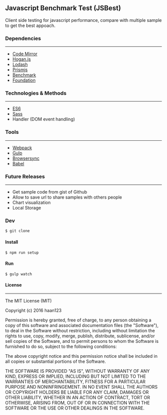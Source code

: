 ## Javascript Benchmark Test (JSBest)
Client side testing for javascript performance, compare with multiple sample to get the best appoach.

### Dependencies
---
- [Code Mirror](https://github.com/codemirror/CodeMirror)
- [Hogan.js](https://github.com/twitter/hogan.js/)
- [Lodash](https://github.com/lodash/lodash)
- [Prismjs](https://github.com/PrismJS/prism)
- [Benchmark](https://github.com/bestiejs/benchmark.js)
- [Foundation](https://github.com/zurb/foundation-sites)

### Technologies & Methods
---
- [ES6](https://babeljs.io/docs/learn-es2015/)
- [Sass](http://sass-lang.com/)
- Handler (DOM event handling)

### Tools
---
- [Webpack](https://webpack.github.io/)
- [Gulp](http://gulpjs.com/)
- [Browsersync](https://www.browsersync.io/)
- [Babel](https://babeljs.io/)

### Future Releases
---
- Get sample code from gist of Github
- Allow to save url to share samples with others people
- Chart visualization
- Local Storage


### Dev
```
$ git clone
```

#### Install
```
$ npm run setup
```

#### Run
```
$ gulp watch
```

#### License
---
The MIT License (MIT)

Copyright (c) 2016 haan123

Permission is hereby granted, free of charge, to any person obtaining a copy
of this software and associated documentation files (the "Software"), to deal
in the Software without restriction, including without limitation the rights
to use, copy, modify, merge, publish, distribute, sublicense, and/or sell
copies of the Software, and to permit persons to whom the Software is
furnished to do so, subject to the following conditions:

The above copyright notice and this permission notice shall be included in all
copies or substantial portions of the Software.

THE SOFTWARE IS PROVIDED "AS IS", WITHOUT WARRANTY OF ANY KIND, EXPRESS OR
IMPLIED, INCLUDING BUT NOT LIMITED TO THE WARRANTIES OF MERCHANTABILITY,
FITNESS FOR A PARTICULAR PURPOSE AND NONINFRINGEMENT. IN NO EVENT SHALL THE
AUTHORS OR COPYRIGHT HOLDERS BE LIABLE FOR ANY CLAIM, DAMAGES OR OTHER
LIABILITY, WHETHER IN AN ACTION OF CONTRACT, TORT OR OTHERWISE, ARISING FROM,
OUT OF OR IN CONNECTION WITH THE SOFTWARE OR THE USE OR OTHER DEALINGS IN THE
SOFTWARE.
